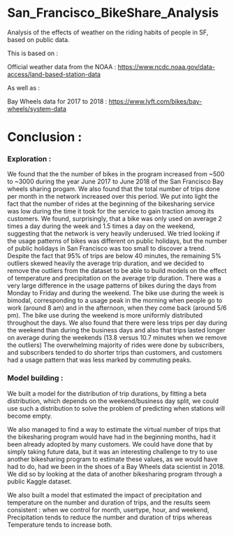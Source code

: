# San_Francisco_BikeShare_Analysis
Analysis of the effects of weather on the riding habits of people in SF, based on public data.

This is based on : 

Official weather data from the NOAA : https://www.ncdc.noaa.gov/data-access/land-based-station-data

As well as : 

Bay Wheels data for 2017 to 2018 : https://www.lyft.com/bikes/bay-wheels/system-data

# Conclusion : 

### Exploration :

We found that the the number of bikes in the program increased from ~500 to ~3000 during the year June 2017 to June 2018 of the San Francisco Bay wheels sharing progam.
We also found that the total number of trips done per month in the network increased over this period. We put into light the fact that the number of rides at the beginning of the bikesharing service was low during the time it took for the service to gain traction among its customers.
We found, surprisingly, that a bike was only used on average 2 times a day during the week and 1.5 times a day on the weekend, suggesting that the network is very heavily underused.
We tried looking if the usage patterns of bikes was different on public holidays, but the number of public holidays in San Francisco was too small to discover a trend.
Despite the fact that 95% of trips are below 40 minutes, the remaining 5% outliers skewed heavily the average trip duration, and we decided to remove the outliers from the dataset to be able to build models on the effect of temperature and precipitation on the average trip duration.
There was a very large difference in the usage patterns of bikes during the days from Monday to Friday and during the weekend. The bike use during the week is bimodal, corresponding to a usage peak in the morning when people go to work (around 8 am) and in the afternoon, when they come back (around 5/6 pm). The bike use during the weekend is more uniformly distributed throughout the days. We also found that there were less trips per day during the weekend than during the business days and also that trips lasted longer on average during the weekends (13.8 versus 10.7 minutes when we remove the outliers)
The overwhelming majority of rides were done by subscribers, and subscribers tended to do shorter trips than customers, and customers had a usage pattern that was less marked by commuting peaks.

### Model building :

We built a model for the distribution of trip durations, by fitting a beta distribution, which depends on the weekend/business day split, we could use such a distribution to solve the problem of predicting when stations will become empty.

We also managed to find a way to estimate the virtual number of trips that the bikesharing program would have had in the beginning months, had it been already adopted by many customers. We could have done that by simply taking future data, but it was an interesting challenge to try to use another bikesharing program to estimate these values, as we would have had to do, had we been in the shoes of a Bay Wheels data scientist in 2018. We did so by looking at the data of another bikesharing program through a public Kaggle dataset.

We also built a model that estimated the impact of precipitation and temperature on the number and duration of trips, and the results seem consistent : when we control for month, usertype, hour, and weekend, Precipitation tends to reduce the number and duration of trips whereas Temperature tends to increase both.

